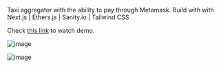 Taxi aggregator with the ability to pay through Metamask. Build with with Next.js | Ethers.js | Sanity.io | Tailwind CSS

Check [this link](https://tripster-t9303542205-yandexru.vercel.app/) to watch demo.

![image](https://user-images.githubusercontent.com/68920116/187444001-4460ae09-903f-43ee-8def-2b3486b480ae.png)

![image](https://user-images.githubusercontent.com/68920116/187444348-7ff24dec-6004-42f1-88c0-442e879df7a4.png)

